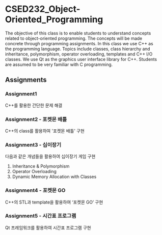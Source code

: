 # CSED232_Object-Oriented_Programming
The objective of this class is to enable students to understand concepts related to object-oriented programming.
The concepts will be made concrete through programming assignments. In this class we use C++ as the programming language.
Topics include classes, class hierarchy and inheritance, polymorphism, operator overloading, templates and C++ I/O classes.
We use Qt as the graphics user interface library for C++. Students are assumed to be very familiar with C programming.

## Assignments
### Assignment1
C++를 활용한 간단한 문제 해결

### Assignment2 - 포켓몬 배틀
C++의 class를 활용하여 '포켓몬 배틀' 구현

### Assignment3 - 십이장기
다음과 같은 개념들을 활용하여 십이장기 게임 구현
1. Inheritance & Polymorphism
2. Operator Overloading
3. Dynamic Memory Allocation with Classes

### Assignment4 - 포켓몬 GO
C++의 STL과 template을 활용하여 ‘포켓몬 GO’ 구현

### Assignment5 - 시간표 프로그램
Qt 프레임워크를 활용하여 시간표 프로그램 구현  
